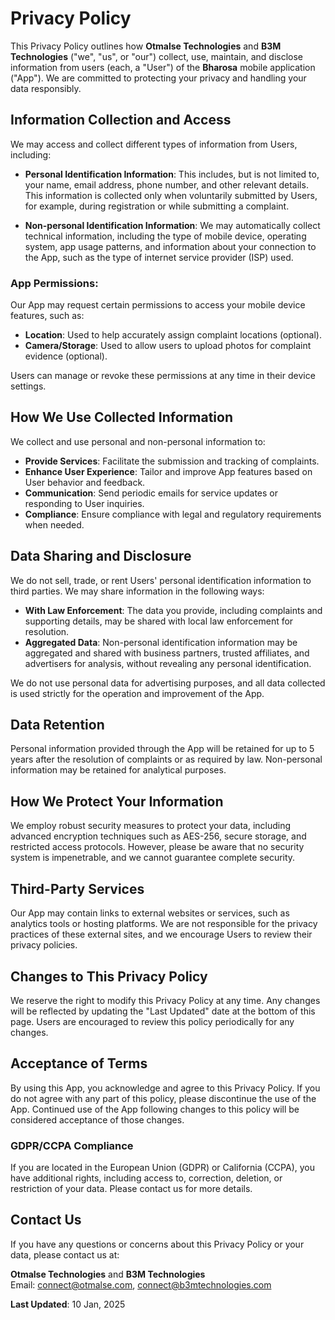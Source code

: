 # Privacy Policy

This Privacy Policy outlines how **Otmalse Technologies** and **B3M Technologies** ("we", "us", or "our") collect, use, maintain, and disclose information from users (each, a "User") of the **Bharosa** mobile application ("App"). We are committed to protecting your privacy and handling your data responsibly.

## Information Collection and Access

We may access and collect different types of information from Users, including:

- **Personal Identification Information**: This includes, but is not limited to, your name, email address, phone number, and other relevant details. This information is collected only when voluntarily submitted by Users, for example, during registration or while submitting a complaint.
  
- **Non-personal Identification Information**: We may automatically collect technical information, including the type of mobile device, operating system, app usage patterns, and information about your connection to the App, such as the type of internet service provider (ISP) used.

### App Permissions:
Our App may request certain permissions to access your mobile device features, such as:
- **Location**: Used to help accurately assign complaint locations (optional).
- **Camera/Storage**: Used to allow users to upload photos for complaint evidence (optional).

Users can manage or revoke these permissions at any time in their device settings.

## How We Use Collected Information

We collect and use personal and non-personal information to:
- **Provide Services**: Facilitate the submission and tracking of complaints.
- **Enhance User Experience**: Tailor and improve App features based on User behavior and feedback.
- **Communication**: Send periodic emails for service updates or responding to User inquiries.
- **Compliance**: Ensure compliance with legal and regulatory requirements when needed.

## Data Sharing and Disclosure

We do not sell, trade, or rent Users' personal identification information to third parties. We may share information in the following ways:
- **With Law Enforcement**: The data you provide, including complaints and supporting details, may be shared with local law enforcement for resolution.
- **Aggregated Data**: Non-personal identification information may be aggregated and shared with business partners, trusted affiliates, and advertisers for analysis, without revealing any personal identification.

We do not use personal data for advertising purposes, and all data collected is used strictly for the operation and improvement of the App.

## Data Retention

Personal information provided through the App will be retained for up to 5 years after the resolution of complaints or as required by law. Non-personal information may be retained for analytical purposes.

## How We Protect Your Information

We employ robust security measures to protect your data, including advanced encryption techniques such as AES-256, secure storage, and restricted access protocols. However, please be aware that no security system is impenetrable, and we cannot guarantee complete security.

## Third-Party Services

Our App may contain links to external websites or services, such as analytics tools or hosting platforms. We are not responsible for the privacy practices of these external sites, and we encourage Users to review their privacy policies.

## Changes to This Privacy Policy

We reserve the right to modify this Privacy Policy at any time. Any changes will be reflected by updating the "Last Updated" date at the bottom of this page. Users are encouraged to review this policy periodically for any changes.

## Acceptance of Terms

By using this App, you acknowledge and agree to this Privacy Policy. If you do not agree with any part of this policy, please discontinue the use of the App. Continued use of the App following changes to this policy will be considered acceptance of those changes.

### GDPR/CCPA Compliance
If you are located in the European Union (GDPR) or California (CCPA), you have additional rights, including access to, correction, deletion, or restriction of your data. Please contact us for more details.

## Contact Us

If you have any questions or concerns about this Privacy Policy or your data, please contact us at:

**Otmalse Technologies** and **B3M Technologies**  
Email: connect@otmalse.com, connect@b3mtechnologies.com  

**Last Updated**: 10 Jan, 2025
